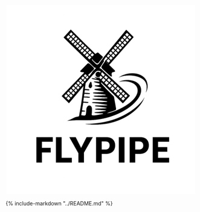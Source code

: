 <div style="text-align: center;">
  <img src="images/logo_dark.png#only-light" alt="Flypipe" width="500px"/>
</div>


{%
    include-markdown "../README.md"
%}


